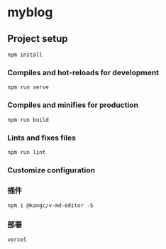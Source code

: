 # myblog

## Project setup
```
npm install
```

### Compiles and hot-reloads for development
```
npm run serve
```

### Compiles and minifies for production
```
npm run build
```

### Lints and fixes files
```
npm run lint
```

### Customize configuration

### 插件
```
npm i @kangc/v-md-editor -S
```
### 部署
```
vercel
```

